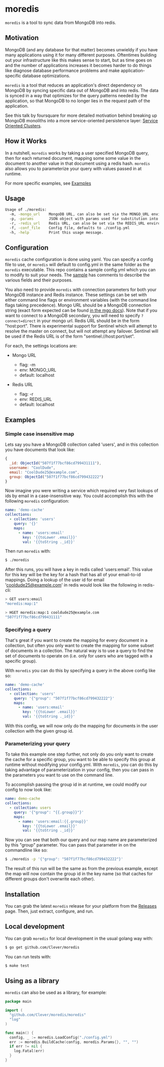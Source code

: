 # moredis

`moredis` is a tool to sync data from MongoDB into redis.

## Motivation

MongoDB (and any database for that matter) becomes unwieldy if you have many applications using it for many different purposes.
Oftentimes building out your infrastructure like this makes sense to start, but as time goes on and the number of applications increases it becomes harder to do things like diagnose database performance problems and make application-specific database optimizations.

`moredis` is a tool that reduces an application's direct dependency on MongoDB by syncing specific data out of MongoDB and into redis.
The data is synced in a way that optimizes for the query patterns needed by the application, so that MongoDB to no longer lies in the request path of the application.

See this talk by foursquare for more detailed motivation behind breaking up MongoDB monoliths into a more service-oriented persistence layer: [Service Oriented Clusters](https://www.mongodb.com/presentations/service-oriented-clusters-foursquare-0).

## How it Works

In a nutshell, `moredis` works by taking a user specified MongoDB query, then for each returned document, mapping some some value in the document to another value in that document using a redis hash.  `moredis` also allows you to parameterize your query with values passed in at runtime.

For more specific examples, see [Examples](#examples)

## Usage
```bash
Usage of ./moredis:
  -m, -mongo_url    MongoDB URL, can also be set via the MONGO_URL environment variable
  -p, -params       JSON object with params used for substitution into queries and collection names in config.yml
  -r, -redis_url    Redis URL, can also be set via the REDIS_URL environment variable
  -f, -conf_file    Config file, defaults to ./config.yml
  -h, -help         Print this usage message.
```

## Configuration

`moredis` cache configuration is done using yaml.  You can specify a config file to use, or `moredis` will default to config.yml in the same folder as the `moredis` executable.  This repo contains a sample config.yml which you can to modify to suit your needs.  The [sample](./config.yml) has comments to describe the various fields and their purposes.

You also need to provide `moredis` with connection parameters for both your MongoDB instance and Redis instance.  These settings can be set with either command line flags or environment variables (with the command line flags taking precedence).  Mongo URL should be a MongoDB connection string (exact form expected can be found [in the mgo docs](http://godoc.org/gopkg.in/mgo.v2#Dial)).  Note that if you want to connect to a MongoDB secondary, you will need to specify `?connect=direct` in your mongo url.  Redis URL should be in the form "host:port".  There is experimental support for Sentinel which will attempt to resolve the master on connect, but will not attempt any failover.  Sentinel will be used if the Redis URL is of the form "sentinel://host:port/set".

For each, the settings locations are:

* Mongo URL
    * flag: -m
    * env: MONGO_URL
    * default: localhost

* Redis URL
    * flag: -r
    * env: REDIS_URL
    * default: localhost

## Examples

### Simple case insensitive map

Lets say you have a MongoDB collection called 'users', and in this collection you have documents that look like:

```javascript
{
  _id: ObjectId("507f1f77bcf86cd799431111"),
  username: "CoolDude",
  email: "CoolDude25@example.com",
  group: ObjectId("507f1f77bcf86cd799432222")
}
```

Now imagine you were writing a service which required very fast lookups of ids by email in a case-insensitive way.  You could accomplish this with the following `moredis` configuration:

```yaml
name: 'demo-cache'
collections:
  - collection: 'users'
    query: '{}'
    maps:
      - name: 'users:email'
        key: '{{toLower .email}}'
        val: '{{toString ._id}}'
```

Then run `moredis` with:

```bash
$ ./moredis
```

After this runs, you will have a key in redis called 'users:email'.  This value for this key will be the key for a hash that has all of your email-to-id mappings.  Doing a lookup of the user id for email 'cooldude25@example.com' in redis would look like the following in redis-cli:

```bash
> GET users:email
"moredis:map:1"

> HGET moredis:map:1 cooldude25@example.com
"507f1f77bcf86cd799431111"
```

### Specifying a query

That's great if you want to create the mapping for every document in a collection, but often you only want to create the mapping for some subset of documents in a collection.  The natural way is to use a query to find the set of documents to operate on (i.e. only for users who are tagged with a specific group).

With `moredis` you can do this by specifying a query in the above config like so:

```yaml
name: 'demo-cache'
collections:
  - collection: 'users'
    query: '{"group": "507f1f77bcf86cd799432222"}'
    maps:
      - name: 'users:email'
        key: '{{toLower .email}}'
        val: '{{toString ._id}}'
```

With this config, we will now only do the mapping for documents in the user collection with the given group id.

### Parameterizing your query

To take this example one step further, not only do you only want to create the cache for a specific group, you want to be able to specify this group at runtime without modifying your config.yml.  With `moredis`, you can do this by taking advantage of parameterization in your config, then you can pass in the parameters you want to use on the command line.

To accomplish passing the group id in at runtime, we could modify our config to now look like:

```yaml
name: demo-cache
collections:
  - collection: users
    query: '{"group": "{{.group}}"}'
    maps:
      - name: 'users:email:{{.group}}'
        key: '{{toLower .email}}'
        val: '{{toString ._id}}'
```

Now you can see that both our query and our map name are parameterized by this "group" parameter.  You can pass that parameter in on the commandline like so:

```bash
$ ./moredis -p '{"group": "507f1f77bcf86cd799432222"}'
```

The result of this run will be the same as from the previous example, except the map will now contain the group id in the key name (so that caches for different groups don't overwrite each other).

## Installation

You can grab the latest `moredis` release for your platform from the [Releases](https://github.com/Clever/moredis/releases) page.  Then, just extract, configure, and run.

## Local development

You can grab `moredis` for local development in the usual golang way with:

```bash
$ go get github.com/Clever/moredis
```

You can run tests with:

```bash
$ make test
```

## Using as a library

`moredis` can also be used as a library, for example:

```go
package main

import (
  "github.com/Clever/moredis/moredis"
  "log"
)

func main() {
  config, _ := moredis.LoadConfig("./config.yml")
  err := moredis.BuildCache(config, moredis.Params{}, "", "")
  if err != nil {
    log.Fatal(err)
  }
}
```
